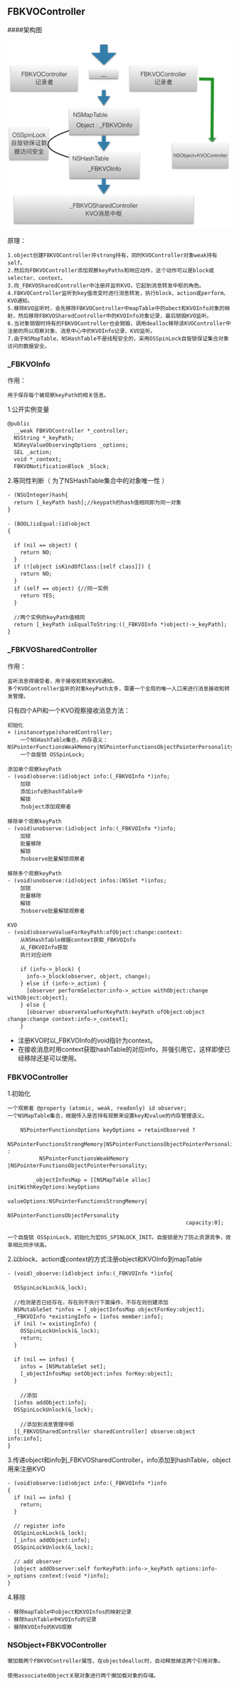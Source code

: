 
## FBKVOController

####架构图

![架构图](./FBKVOController.png)

原理：

	1.object创建FBKVOController并strong持有，同时KVOController对象weak持有self。
	2.然后向FBKVOController添加观察keyPaths和响应动作，这个动作可以是block或selector、context。
	3.向_FBKVOSharedController中注册并监听KVO，它起到消息转发中枢的角色。
	4.FBKVOController监听到key值改变时进行消息转发，执行block、action或perform、KVO通知。
	5.移除KVO监听时，会先移除FBKVOController中mapTable中的obect和KVOInfo对象的映射，然后移除FBKVOSharedController中的KVOInfo对象记录，最后销毁KVO监听。
	6.当对象销毁时持有的FBKVOController也会销毁，调用dealloc移除该KVOController中注册的所以观察对象、消息中心中的KVOInfo记录、KVO监听。
	7.由于NSMapTable、NSHashTable不是线程安全的，采用OSSpinLock自旋锁保证集合对象访问的数据安全。

### _FBKVOInfo

作用：

	用于保存每个被观察keyPath的相关信息。

1.公开实例变量

	@public
	  __weak FBKVOController *_controller;
	  NSString *_keyPath;
	  NSKeyValueObservingOptions _options;
	  SEL _action;
	  void *_context;
	  FBKVONotificationBlock _block;

2.等同性判断（ 为了NSHashTable集合中的对象唯一性 ）

	- (NSUInteger)hash{
	  return [_keyPath hash];//keypath的hash值相同即为同一对象
	}

	- (BOOL)isEqual:(id)object
	{
	  
	  if (nil == object) {
	    return NO;
	  }
	  if (![object isKindOfClass:[self class]]) {
	    return NO;
	  }
	  if (self == object) {//同一实例
	    return YES;
	  }
	  
	  //两个实例的keyPath值相同
	  return [_keyPath isEqualToString:((_FBKVOInfo *)object)->_keyPath];
	}

### _FBKVOSharedController

作用：

	监听消息得接受者，用于接收和转发KVO通知。
	多个KVOController监听的对象keyPath太多，需要一个全局的唯一入口来进行消息接收和转发管理。

只有四个API和一个KVO观察接收消息方法：

	初始化
	+ (instancetype)sharedController;
		一个NSHashTable集合，内存语义：NSPointerFunctionsWeakMemory|NSPointerFunctionsObjectPointerPersonality
		一个自旋锁 OSSpinLock;

	添加单个观察keyPath
	- (void)observe:(id)object info:(_FBKVOInfo *)info;
		加锁
		添加info到hashTable中
		解锁
		为object添加观察者

	移除单个观察keyPath
	- (void)unobserve:(id)object info:(_FBKVOInfo *)info;
		加锁
		批量移除
		解锁
		为observe批量解锁观察者

	移除多个观察keyPath
	- (void)unobserve:(id)object infos:(NSSet *)infos;
		加锁
		批量移除
		解锁
		为observe批量解锁观察者

	KVO
	- (void)observeValueForKeyPath:ofObject:change:context:
		从NSHashTable根据context获取_FBKVOInfo
		从_FBKVOInfo获取
		执行对应动作
		
		if (info->_block) {
          info->_block(observer, object, change);
        } else if (info->_action) {
          [observer performSelector:info->_action withObject:change withObject:object];
        } else {
          [observer observeValueForKeyPath:keyPath ofObject:object change:change context:info->_context];
        }

- 注册KVO时以_FBKVOInfo的void指针为context。
- 在接收消息时用context获取hashTable的对应info，并强引用它，这样即使已经移除还是可以使用。

### FBKVOController

1.初始化

	一个观察者 @property (atomic, weak, readonly) id observer;
	一个NSMapTable集合，根据传入是否持有观察来设置key和value的内存管理语义。

		NSPointerFunctionsOptions keyOptions = retainObserved ?
		      NSPointerFunctionsStrongMemory|NSPointerFunctionsObjectPointerPersonality :
		      NSPointerFunctionsWeakMemory  |NSPointerFunctionsObjectPointerPersonality;
		      
		    _objectInfosMap = [[NSMapTable alloc] initWithKeyOptions:keyOptions
		                                                valueOptions:NSPointerFunctionsStrongMemory|
		                                                             NSPointerFunctionsObjectPersonality
		                                                    capacity:0];

    一个自旋锁 OSSpinLock，初始化为宏OS_SPINLOCK_INIT。自旋锁是为了防止资源竞争，效率相比同步块高。

2.以block、action或context的方式注册object和KVOInfo到mapTable

	- (void)_observe:(id)object info:(_FBKVOInfo *)info{

	  OSSpinLockLock(&_lock);
	  
	  //检测是否已经存在，存在则不执行下面操作，不存在则创建添加
	  NSMutableSet *infos = [_objectInfosMap objectForKey:object];
	  _FBKVOInfo *existingInfo = [infos member:info];
	  if (nil != existingInfo) {
	    OSSpinLockUnlock(&_lock);
	    return;
	  }
	  
	  if (nil == infos) {
	    infos = [NSMutableSet set];
	    [_objectInfosMap setObject:infos forKey:object];
	  }
	  
	    //添加
	  [infos addObject:info];
	  OSSpinLockUnlock(&_lock);
	  
	    //添加到消息管理中枢
	  [[_FBKVOSharedController sharedController] observe:object info:info];
	}

3.传递object和info到_FBKVOSharedController，info添加到hashTable，object用来注册KVO

	- (void)observe:(id)object info:(_FBKVOInfo *)info
	{
	  if (nil == info) {
	    return;
	  }
	  
	  // register info
	  OSSpinLockLock(&_lock);
	  [_infos addObject:info];
	  OSSpinLockUnlock(&_lock);
	  
	  // add observer
	  [object addObserver:self forKeyPath:info->_keyPath options:info->_options context:(void *)info];
	}

4.移除

	- 移除mapTable中object和KVOInfos的映射记录
	- 移除hashTable中KVOInfo的记录
	- 移除KVOInfo的KVO观察

### NSObject+FBKVOController

	懒加载两个FBKVOController属性，在objectdealloc时，自动释放掉这两个引用对象。

	使用associatedObject关联对象进行两个懒加载对象的存储。


